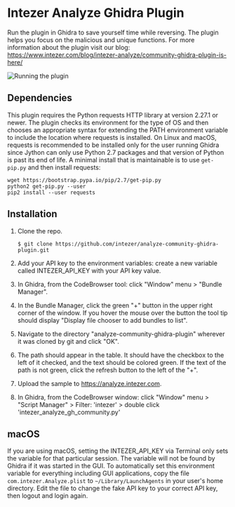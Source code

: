 # Intezer Analyze Ghidra Plugin

Run the plugin in Ghidra to save yourself time while reversing.
The plugin helps you focus on the malicious and unique functions.
For more information about the plugin visit our blog: 
https://www.intezer.com/blog/intezer-analyze/community-ghidra-plugin-is-here/

![Running the plugin](https://github.com/intezer/analyze-community-ghidra-plugin/blob/master/media/ghidra_community.gif)

## Dependencies

This plugin requires the Python requests HTTP library at version 2.27.1 or newer. The plugin checks its environment for the type of OS and then chooses an appropriate syntax for extending the PATH environment variable to include the location where requests is installed. On Linux and macOS, requests is recommended to be installed only for the user running Ghidra since Jython can only use Python 2.7 packages and that version of Python is past its end of life. A minimal install that is maintainable is to use `get-pip.py` and then install requests:

```
wget https://bootstrap.pypa.io/pip/2.7/get-pip.py
python2 get-pip.py --user
pip2 install --user requests
```

## Installation

1. Clone the repo.

    ```
    $ git clone https://github.com/intezer/analyze-community-ghidra-plugin.git
    ```  
    
1. Add your API key to the environment variables: create a new variable called INTEZER_API_KEY with your API key value.
2. In Ghidra, from the CodeBrowser tool: click "Window" menu > "Bundle Manager".
3. In the Bundle Manager, click the green "+" button in the upper right corner of the window. If you hover the mouse over the button the tool tip should display "Display file chooser to add bundles to list".
4. Navigate to the directory "analyze-community-ghidra-plugin" wherever it was cloned by git and click "OK".
5. The path should appear in the table. It should have the checkbox to the left of it checked, and the text should be colored green. If the text of the path is not green, click the refresh button to the left of the "+".
4. Upload the sample to https://analyze.intezer.com.
5. In Ghidra, from the CodeBrowser window: click "Window" menu > "Script Manager" > Filter: 'intezer' > double click 'intezer_analyze_gh_community.py'

## macOS

If you are using macOS, setting the INTEZER_API_KEY via Terminal only sets the variable for that particular session. The variable will not be found by Ghidra if it was started in the GUI. To automatically set this environment variable for everything including GUI applications, copy the file `com.intezer.Analyze.plist` to `~/Library/LaunchAgents` in your user's home directory. Edit the file to change the fake API key to your correct API key, then logout and login again.

